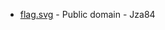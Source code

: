 * [flag.svg](https://en.wikipedia.org/wiki/File:County_Flag_of_Berkshire_(commercial_version).png) - Public domain - Jza84
